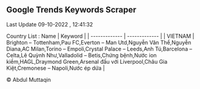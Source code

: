 

## Google Trends Keywords Scraper 
 
Last Update 09-10-2022 , 12:41:32

Country List :
 Name  | Keyword |
| ------------- | ------------- |
| VIETNAM | Brighton – Tottenham,Pau FC,Everton – Man Utd,Nguyễn Văn Thể,Nguyễn Diana,AC Milan,Torino – Empoli,Crystal Palace – Leeds,Anh Tú,Barcelona – Celta,Lê Quỳnh Như,Valladolid – Betis,Chứng bệnh,Nước ion kiềm,HAGL,Draymond Green,Arsenal đấu với Liverpool,Châu Gia Kiệt,Cremonese – Napoli,Nước ép dứa |



© Abdul Muttaqin 
